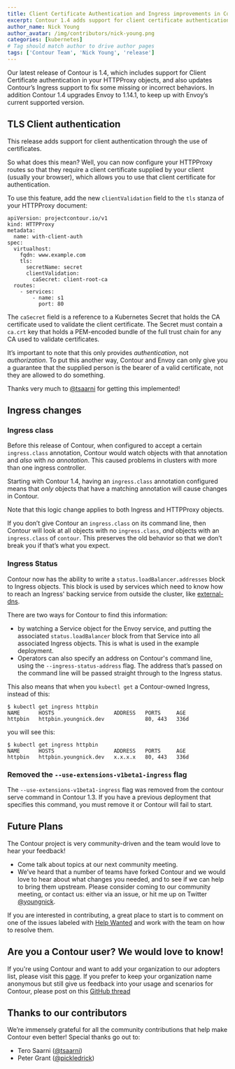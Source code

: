 ```yaml
---
title: Client Certificate Authentication and Ingress improvements in Contour 1.4
excerpt: Contour 1.4 adds support for client certificate authentication to HTTPProxy objects. Additionally, some Ingress behaviors are fixed - Ingress addresses are now recorded correctly, and Contour's `--ingress-class` argument behaves more as you would expect. 
author_name: Nick Young
author_avatar: /img/contributors/nick-young.png
categories: [kubernetes]
# Tag should match author to drive author pages
tags: ['Contour Team', 'Nick Young', 'release']
---
```


Our latest release of Contour is 1.4, which includes support for Client Certificate authentication in your HTTPProxy objects, and also updates Contour’s Ingress support to fix some missing or incorrect behaviors. In addition Contour 1.4 upgrades Envoy to 1.14.1, to keep up with Envoy’s current supported version.

## TLS Client authentication

This release adds support for client authentication through the use of certificates.

So what does this mean? Well, you can now configure your HTTPProxy routes so that they require a client certificate supplied by your client (usually your browser), which allows you to use that client certificate for authentication.

To use this feature, add the new `clientValidation` field to the `tls` stanza of your HTTPProxy document:

```
apiVersion: projectcontour.io/v1
kind: HTTPProxy
metadata:
  name: with-client-auth
spec:
  virtualhost:
    fqdn: www.example.com
    tls:
      secretName: secret
      clientValidation:                  
        caSecret: client-root-ca
  routes:
    - services:
        - name: s1
          port: 80

```

The `caSecret` field is a reference to a Kubernetes Secret that holds the CA certificate used to validate the client certificate. The Secret must contain a `ca.crt` key that holds a PEM-encoded bundle of the full trust chain for any CA used to validate certificates.

It’s important to note that this only provides *authentication*, not *authorization*. To put this another way, Contour and Envoy can only give you a guarantee that the supplied person is the bearer of a valid certificate, not they are allowed to do something.

Thanks very much to [@tsaarni](https://github.com/tsaarni) for getting this implemented!

## Ingress changes

### Ingress class

Before this release of Contour, when configured to accept a certain `ingress.class` annotation, Contour would watch objects with that annotation and *also* with *no annotation*. This caused problems in clusters with more than one ingress controller.

Starting with Contour 1.4, having an `ingress.class` annotation configured means that *only* objects that have a matching annotation will cause changes in Contour.

Note that this logic change applies to both Ingress and HTTPProxy objects.

If you don’t give Contour an `ingress.class` on its command line, then Contour will look at all objects with no `ingress.class`, *and* objects with an `ingress.class` of `contour`. This preserves the old behavior so that we don’t break you if that’s what you expect.

### Ingress Status

Contour now has the ability to write a `status.loadBalancer.addresses` block to Ingress objects. This block is used by services which need to know how to reach an Ingress' backing service from outside the cluster, like [external-dns](https://github.com/kubernetes-sigs/external-dns).

There are two ways for Contour to find this information:
- by watching a Service object for the Envoy service, and putting the associated `status.loadBalancer` block from that Service into all associated Ingress objects. This is what is used in the example deployment.
- Operators can also specify an address on Contour's command line, using the `--ingress-status-address` flag. The address that’s passed on the command line will be passed straight through to the Ingress status.

This also means that when you `kubectl get` a Contour-owned Ingress, instead of this:

```
$ kubectl get ingress httpbin
NAME      HOSTS                   ADDRESS   PORTS     AGE
httpbin   httpbin.youngnick.dev             80, 443   336d
```
you will see this:

```
$ kubectl get ingress httpbin
NAME      HOSTS                   ADDRESS   PORTS     AGE
httpbin   httpbin.youngnick.dev   x.x.x.x   80, 443   336d

```

### Removed the `--use-extensions-v1beta1-ingress` flag

The `--use-extensions-v1beta1-ingress` flag was removed from the contour serve command in Contour 1.3. If you have a previous deployment that specifies this command, you must remove it or Contour will fail to start.

## Future Plans

The Contour project is very community-driven and the team would love to hear your feedback! 

- Come talk about topics at our next community meeting.
- We’ve heard that a number of teams have forked Contour and we would love to hear about what changes you needed, and to see if we can help to bring them upstream.
Please consider coming to our community meeting, or contact us: either via an issue, or hit me up on Twitter [@youngnick](https://twitter.com/youngnick).

If you are interested in contributing, a great place to start is to comment on one of the issues labeled with [Help Wanted]({{site.github.repository_url}}/issues?utf8=%E2%9C%93&q=is%3Aopen+is%3Aissue+label%3A%22Help+wanted%22+) and work with the team on how to resolve them. 

## Are you a Contour user? We would love to know!
If you're using Contour and want to add your organization to our adopters list, please visit this [page](https://github.com/projectcontour/contour/blob/main/ADOPTERS.md).
If you prefer to keep your organization name anonymous but still give us feedback into your usage and scenarios for Contour, please post on this [GitHub thread](https://github.com/projectcontour/contour/issues/1269)          

## Thanks to our contributors

We’re immensely grateful for all the community contributions that help make Contour even better! Special thanks go out to:
- Tero Saarni ([@tsaarni](https://github.com/tsaarni))
- Peter Grant ([@pickledrick](https://github.com/pickledrick))
